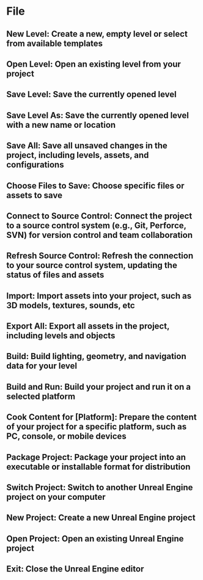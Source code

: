 # File

## New Level: Create a new, empty level or select from available templates

## Open Level: Open an existing level from your project

## Save Level: Save the currently opened level

## Save Level As: Save the currently opened level with a new name or location

## Save All: Save all unsaved changes in the project, including levels, assets, and configurations

## Choose Files to Save: Choose specific files or assets to save

## Connect to Source Control: Connect the project to a source control system (e.g., Git, Perforce, SVN) for version control and team collaboration

## Refresh Source Control: Refresh the connection to your source control system, updating the status of files and assets

## Import: Import assets into your project, such as 3D models, textures, sounds, etc

## Export All: Export all assets in the project, including levels and objects

## Build: Build lighting, geometry, and navigation data for your level

## Build and Run: Build your project and run it on a selected platform

## Cook Content for [Platform]: Prepare the content of your project for a specific platform, such as PC, console, or mobile devices

## Package Project: Package your project into an executable or installable format for distribution

## Switch Project: Switch to another Unreal Engine project on your computer

## New Project: Create a new Unreal Engine project

## Open Project: Open an existing Unreal Engine project

## Exit: Close the Unreal Engine editor
